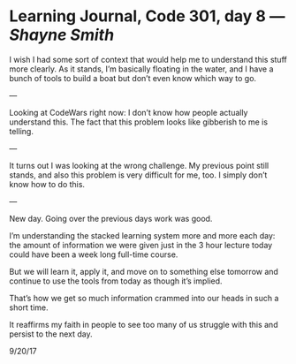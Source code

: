 # Learning Journal, Code 301, day 8 — *Shayne Smith*

I wish I had some sort of context that would help me to understand this stuff more clearly. As it stands, I’m basically floating in the water, and I have a bunch of tools to build a boat but don’t even know which way to go.

—

Looking at CodeWars right now: I don’t know how people actually understand this. The fact that this problem looks like gibberish to me is telling.

—

It turns out I was looking at the wrong challenge. My previous point still stands, and also this problem is very difficult for me, too. I simply don’t know how to do this.

—

New day. Going over the previous days work was good.

I’m understanding the stacked learning system more and more each day: the amount of information we were given just in the 3 hour lecture today could have been a week long full-time course.

But we will learn it, apply it, and move on to something else tomorrow and continue to use the tools from today as though it’s implied.

That’s how we get so much information crammed into our heads in such a short time.

It reaffirms my faith in people to see too many of us struggle with this and persist to the next day.

9/20/17
